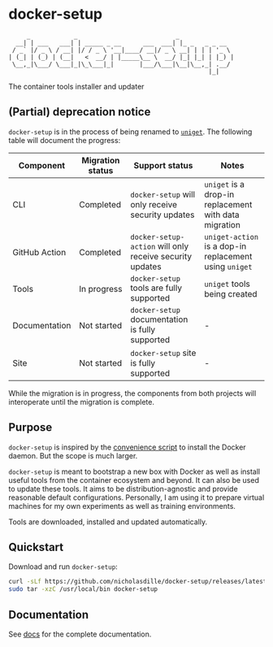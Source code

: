 # docker-setup

```plaintext
     _            _                           _
  __| | ___   ___| | _____ _ __      ___  ___| |_ _   _ _ __
 / _` |/ _ \ / __| |/ / _ \ '__|____/ __|/ _ \ __| | | | '_ \
| (_| | (_) | (__|   <  __/ | |_____\__ \  __/ |_| |_| | |_) |
 \__,_|\___/ \___|_|\_\___|_|       |___/\___|\__|\__,_| .__/
                                                       |_|
```

The container tools installer and updater

## (Partial) deprecation notice

`docker-setup` is in the process of being renamed to [`uniget`](https://github.com/uniget-org/uniget). The following table will document the progress:

| Component     | Migration status | Support status | Notes |
| ------------- | ---------------- | ----- | --- |
| CLI           | Completed        | `docker-setup` will only receive security updates | `uniget` is a drop-in replacement with data migration | - |
| GitHub Action | Completed        | `docker-setup-action` will only receive security updates | `uniget-action` is a dop-in replacement using `uniget` |
| Tools         | In progress      | `docker-setup` tools are fully supported | `uniget` tools being created |
| Documentation | Not started      | `docker-setup` documentation is fully supported | - |
| Site          | Not started      | `docker-setup` site is fully supported | - |

While the migration is in progress, the components from both projects will interoperate until the migration is complete.

## Purpose

`docker-setup` is inspired by the [convenience script](https://docs.docker.com/engine/install/ubuntu/#install-using-the-convenience-script) to install the Docker daemon. But the scope is much larger.

`docker-setup` is meant to bootstrap a new box with Docker as well as install useful tools from the container ecosystem and beyond. It can also be used to update these tools. It aims to be distribution-agnostic and provide reasonable default configurations. Personally, I am using it to prepare virtual machines for my own experiments as well as training environments.

Tools are downloaded, installed and updated automatically.

## Quickstart

Download and run `docker-setup`:

```bash
curl -sLf https://github.com/nicholasdille/docker-setup/releases/latest/download/docker-setup_linux_$(uname -m).tar.gz | \
sudo tar -xzC /usr/local/bin docker-setup
```

## Documentation

See [docs](docs) for the complete documentation.
